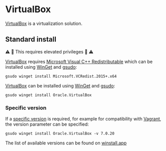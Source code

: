 # VirtualBox

[VirtualBox](https://www.virtualbox.org/) is a virtualization solution.

## Standard install

:warning: :name_badge: This requires elevated privileges :name_badge: :warning:

[VirtualBox](https://www.virtualbox.org/) requires [Microsoft Visual C++ Redistributable](https://learn.microsoft.com/en-us/cpp/windows/latest-supported-vc-redist) which can be installed using [WinGet](winget.md) and [gsudo](gsudo.md): 

```shell
gsudo winget install Microsoft.VCRedist.2015+.x64
```

[VirtualBox](https://www.virtualbox.org/) can be installed using [WinGet](winget.md) and [gsudo](gsudo.md):

```shell
gsudo winget install Oracle.VirtualBox
```

### Specific version

If a [specific version](https://www.virtualbox.org/wiki/Download_Old_Builds) is required, for example for compatibility with [Vagrant](vagrant.md), the version parameter can be specified:


```shell
gsudo winget install Oracle.VirtualBox -v 7.0.20
```

The list of available versions can be found on [winstall.app](https://winstall.app/apps/Oracle.VirtualBox)
